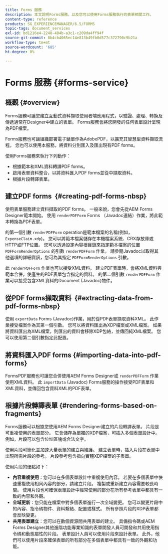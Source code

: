 ```yaml
---
title: Forms 服務
description: 本文說明Forms服務，以及您可以使用Forms服務執行的表單相關工作。
content-type: reference
products: SG_EXPERIENCEMANAGER/6.5/FORMS
topic-tags: document_services
exl-id: bd1216e4-2248-484b-a3c1-c209da4ff94f
source-git-commit: 8b4cb4065ec14e813b49fb0d577c372790c9b21a
workflow-type: tm+mt
source-wordcount: '685'
ht-degree: 0%

---
```


# Forms 服務 {#forms-service}

## 概觀 {#overview}

Forms服務可讓您建立互動式資料擷取使用者端應用程式，以驗證、處理、轉換及傳遞通常在Designer中建立的表單。 Forms服務會將您開發的任何表單設計呈現為PDF檔案。

Forms服務也可讓組織部署電子錶單作為AdobePDF，以擴充其智慧型資料擷取流程。 您也可以使用本服務，將資料分別匯入及匯出現有PDF forms。

使用Forms服務來執行下列動作：

* 根據範本和XML資料轉譯PDF forms。
* 啟用表單資料整合，以將資料匯入PDF forms並從中擷取資料。
* 根據片段轉譯表單。

## 建立PDF forms  {#creating-pdf-forms-nbsp}

使用表單服務建立資料擷取的PDF forms。 一般來說，您會先從AEM Forms Designer範本開始。 使用 `renderPDFForm` Forms （Javadoc連結）作業，將此範本轉換為PDF表單。

的第一個引數 `renderPDFForm` operation是範本檔案的名稱(例如， `ExpenseClaim.xdp`)。 您可以將範本檔案儲存在本機檔案系統、CRX存放庫或HTTP或FTP位置。 您可以透過設定內容根目錄來指定範本檔案的位置 `PDFFormRenderOptions` 的引數 `renderPDFForm` 作業。 請參閱Javadoc以取得其他選項的詳細資訊，您可為其指定 `PDFFormRenderOptions` 引數。

此 `renderPDFForm` 作業也可以接受XML資料。 建立PDF表單時，會將XML資料與範本合併，使產生的PDF表單包含指定的資料。 的第二個引數 `renderPDFForm` 作業可以接受包含XML資料的Document (Javadoc)物件。

## 從PDF forms擷取資料  {#extracting-data-from-pdf-forms-nbsp}

使用 `exportData` Forms (Javadoc)作業，用於從PDF表單擷取資料XML。 此作業接受檔案作為其第一個引數。 您可以將資料匯出為XDP檔案或XML檔案。 如果將資料匯出為XML檔案，則匯出的資料會移除XDP包絡，並傳回純XML檔案。 您可以使用第二個引數指定此配置。

## 將資料匯入PDF forms {#importing-data-into-pdf-forms}

FormsPDF服務也可讓您合併使用AEM Forms Designer或 `renderPDFForm` 作業使用XML資料。 此 `importData` (Javadoc) Forms服務的操作接受PDF表單和XML資料，並傳回包含資料XML的PDF表單。

## 根據片段轉譯表單 {#rendering-forms-based-on-fragments}

Forms服務可以根據您使用AEM Forms Designer建立的片段轉譯表單。 片段是可重複使用的表單部分。 它會儲存為單獨的XDP檔案，可插入多個表單設計中。 例如，片段可以包含位址區塊或合法文字。

使用片段可簡化並加速大量表單的建立與維護。 建立表單時，插入片段在表單中出現所需片段的參考。 片段參考包含指向實體XDP檔案的子表單。

使用片段的優點如下：

* **內容重複使用**：您可以在多個表單設計中重複使用內容。 若要在多個表單中快速重複使用相同內容的部分，請建立片段。 複製或重新建立內容需要較長時間。 使用片段也可確保表單設計中經常使用的部分在所有參考表單中都具有一致的內容和外觀。
* **全域更新**：您只能在檔案中對多個表單進行一次全域變更。 您可以變更片段中的內容、指令碼物件、資料繫結、配置或樣式。 所有參照片段的XDP表單都會反映變更。
* **共用表單建立**：您可以在數個資源間共用表單的建立。 具備指令碼或AEM Forms Designer其他進階功能專業知識的表單開發人員可開發和共用使用指令碼和動態屬性的片段。 表單設計人員可以使用片段來設計表單。 此外，他們可以使用片段來確保表單的所有部分在多個表單中都具有一致的外觀和功能。
